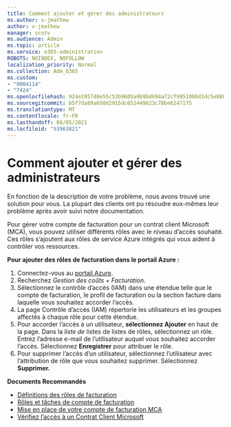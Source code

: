 ```yaml
---
title: Comment ajouter et gérer des administrateurs
ms.author: v-jmathew
author: v-jmathew
manager: scotv
ms.audience: Admin
ms.topic: article
ms.service: o365-administration
ROBOTS: NOINDEX, NOFOLLOW
localization_priority: Normal
ms.collection: Adm_O365
ms.custom:
- "9004114"
- "7424"
ms.openlocfilehash: 924e195740e55c53b9605a9b9bd694a72cf9951006d1dc5e888023cd6e3f9d45
ms.sourcegitcommit: b5f7da89a650d2915dc652449623c78be6247175
ms.translationtype: MT
ms.contentlocale: fr-FR
ms.lasthandoff: 08/05/2021
ms.locfileid: "53963821"
---
```

# <a name="how-to-add-and-manage-admins"></a>Comment ajouter et gérer des administrateurs

En fonction de la description de votre problème, nous avons trouvé une solution pour vous. La plupart des clients ont pu résoudre eux-mêmes leur problème après avoir suivi notre documentation.

Pour gérer votre compte de facturation pour un contrat client Microsoft (MCA), vous pouvez utiliser différents rôles avec le niveau d’accès souhaité. Ces rôles s’ajoutent aux rôles de service Azure intégrés qui vous aident à contrôler vos ressources.

**Pour ajouter des rôles de facturation dans le portail Azure :**

1. Connectez-vous au [portail Azure](https://portal.azure.com/).
2. Recherchez *Gestion des coûts + Facturation*.
3. Sélectionnez le contrôle d’accès (IAM) dans une étendue telle que le compte de facturation, le profil de facturation ou la section facture dans laquelle vous souhaitez accorder l’accès.
4. La page Contrôle d’accès (IAM) répertorie les utilisateurs et les groupes affectés à chaque rôle pour cette étendue.
5. Pour accorder l’accès à un utilisateur, **sélectionnez Ajouter** en haut de la page. Dans la *liste de* listes de listes de rôles, sélectionnez un rôle. Entrez l’adresse e-mail de l’utilisateur auquel vous souhaitez accorder l’accès. Sélectionnez **Enregistrer** pour attribuer le rôle.
6. Pour supprimer l’accès d’un utilisateur, sélectionnez l’utilisateur avec l’attribution de rôle que vous souhaitez supprimer. Sélectionnez **Supprimer.**

**Documents Recommandés**

- [Définitions des rôles de facturation](https://docs.microsoft.com/azure/cost-management-billing/manage/understand-mca-roles)
- [Rôles et tâches de compte de facturation](https://docs.microsoft.com/azure/cost-management-billing/manage/understand-mca-roles#billing-account-roles-and-tasks)
- [Mise en place de votre compte de facturation MCA](https://docs.microsoft.com/azure/cost-management-billing/understand/mca-overview)
- [Vérifiez l’accès à un Contrat Client Microsoft](https://docs.microsoft.com/azure/cost-management-billing/manage/change-credit-card?WT.mc_id=Portal-Microsoft_Azure_Support%22%20%5Cl%20%22manage-credit-cards-for-a-microsoft-customer-agreement%22%20%5Ct%20%22_blank#check-the-type-of-your-account)
